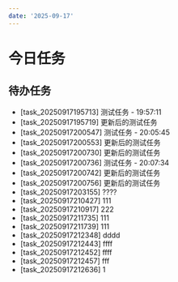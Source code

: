 ```yaml
---
date: '2025-09-17'
---
```


# 今日任务

## 待办任务
- [task_20250917195713] 测试任务 - 19:57:11
- [task_20250917195719] 更新后的测试任务
- [task_20250917200547] 测试任务 - 20:05:45
- [task_20250917200553] 更新后的测试任务
- [task_20250917200730] 更新后的测试任务
- [task_20250917200736] 测试任务 - 20:07:34
- [task_20250917200742] 更新后的测试任务
- [task_20250917200756] 更新后的测试任务
- [task_20250917203155] ????
- [task_20250917210427] 111
- [task_20250917210917] 222
- [task_20250917211735] 111
- [task_20250917211739] 111
- [task_20250917212348] dddd
- [task_20250917212443] ffff
- [task_20250917212452] ffff
- [task_20250917212457] fff
- [task_20250917212636] 1